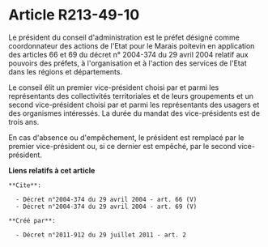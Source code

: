 # Article R213-49-10

Le président du conseil d'administration est le préfet désigné comme coordonnateur des actions de l'Etat pour le Marais
poitevin en application des articles 66 et 69 du décret n° 2004-374 du 29 avril 2004 relatif aux pouvoirs des préfets, à
l'organisation et à l'action des services de l'Etat dans les régions et départements. 

Le conseil élit un premier vice-président choisi par et parmi les représentants des collectivités territoriales et de leurs
groupements et un second vice-président choisi par et parmi les représentants des usagers et des organismes intéressés. La
durée du mandat des vice-présidents est de trois ans. 

En cas d'absence ou d'empêchement, le président est remplacé par le premier vice-président ou, si ce dernier est empêché, par
le second vice-président.

**Liens relatifs à cet article**

	**Cite**:

	  - Décret n°2004-374 du 29 avril 2004 - art. 66 (V)
	  - Décret n°2004-374 du 29 avril 2004 - art. 69 (V)

	**Créé par**:

	  - Décret n°2011-912 du 29 juillet 2011 - art. 2

